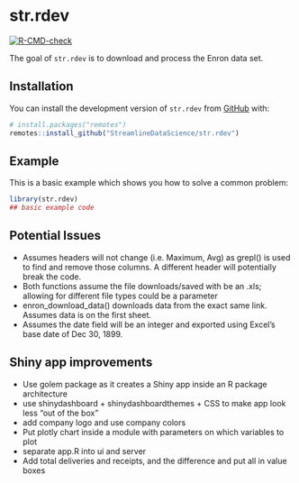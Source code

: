 
<!-- README.md is generated from README.Rmd. Please edit that file -->

# str.rdev

<!-- badges: start -->

[![R-CMD-check](https://github.com/StreamlineDataScience/str.rdev/actions/workflows/R-CMD-check.yaml/badge.svg)](https://github.com/StreamlineDataScience/str.rdev/actions/workflows/R-CMD-check.yaml)
<!-- badges: end -->

The goal of `str.rdev` is to download and process the Enron data set.

## Installation

You can install the development version of `str.rdev` from
[GitHub](https://github.com/) with:

``` r
# install.packages("remotes")
remotes::install_github("StreamlineDataScience/str.rdev")
```

## Example

This is a basic example which shows you how to solve a common problem:

``` r
library(str.rdev)
## basic example code
```

## Potential Issues

- Assumes headers will not change (i.e. Maximum, Avg) as grepl() is used
  to find and remove those columns. A different header will potentially
  break the code.
- Both functions assume the file downloads/saved with be an .xls;
  allowing for different file types could be a parameter
- enron_download_data() downloads data from the exact same link. Assumes
  data is on the first sheet.
- Assumes the date field will be an integer and exported using Excel’s
  base date of Dec 30, 1899.

## Shiny app improvements

- Use golem package as it creates a Shiny app inside an R package
  architecture
- use shinydashboard + shinydashboardthemes + CSS to make app look less
  “out of the box”
- add company logo and use company colors
- Put plotly chart inside a module with parameters on which variables to
  plot
- separate app.R into ui and server
- Add total deliveries and receipts, and the difference and put all in
  value boxes
